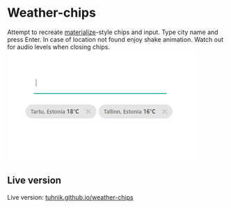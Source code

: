 # Weather-chips
Attempt to recreate [materialize](https://materializecss.com/)-style chips and input. Type city name and press Enter. In case of location not found enjoy shake animation. Watch out for audio levels when closing chips.
<br>
<img src="https://github.com/tuhnik/tuhnik.github.io/blob/master/weather-chips/screenshots/1.PNG">
<br>

## Live version
Live version: [tuhnik.github.io/weather-chips](https://tuhnik.github.io/weather-chips/)

